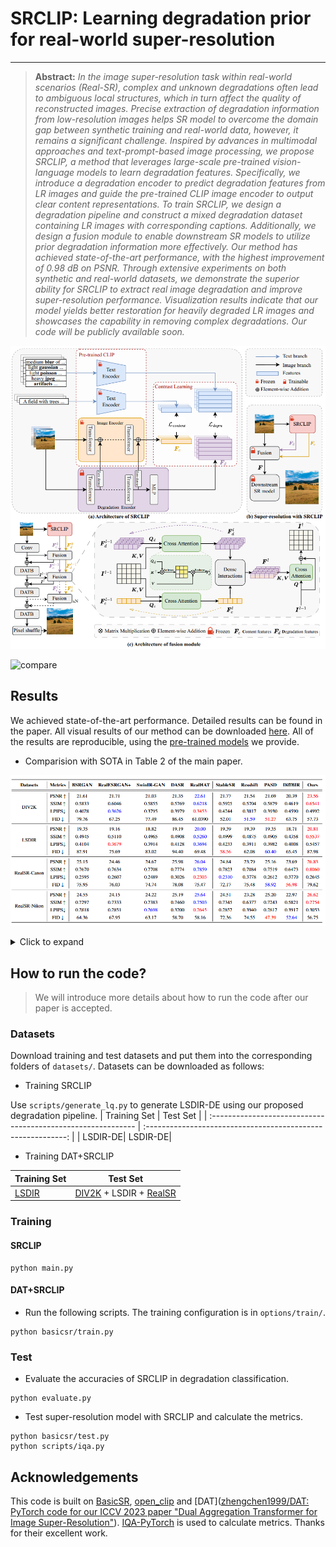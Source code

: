 # SRCLIP: Learning degradation prior for real-world super-resolution

---

> **Abstract:** _In the image super-resolution task within real-world scenarios (Real-SR), complex and unknown degradations often lead to ambiguous local structures, which in turn affect the quality of reconstructed images. Precise extraction of degradation information from low-resolution images helps SR model to overcome the domain gap between synthetic training and real-world data, however, it remains a significant challenge. Inspired by advances in multimodal approaches and text-prompt-based image processing, we propose SRCLIP, a method that leverages large-scale pre-trained vision-language models to learn degradation features. Specifically, we introduce a degradation encoder to predict degradation features from LR images and guide the pre-trained CLIP image encoder to output clear content representations. To train SRCLIP, we design a degradation pipeline and construct a mixed degradation dataset containing LR images with corresponding captions. Additionally, we design a fusion module to enable downstream SR models to utilize prior degradation information more effectively. Our method has achieved state-of-the-art performance, with the highest improvement of 0.98 dB on PSNR. Through extensive experiments on both synthetic and real-world datasets, we demonstrate the superior ability for SRCLIP to extract real image degradation and improve super-resolution performance. Visualization results indicate that our model yields better restoration for heavily degraded LR images and showcases the capability in removing complex degradations. Our code will be publicly available soon._

![image-20241118194900229](figs/image-20241118194900229.png)

![compare](figs/compare.png)



## Results

We achieved state-of-the-art performance. Detailed results can be found in the paper. All visual results of our method can be downloaded [here](./results/test_RealDAT_x4_exp1/visualization). All of the results are reproducible, using the [pre-trained  models](./pretrained_models) we provide.

- Comparision with SOTA in Table 2 of the main paper.

<p align="center">
  <img width="900" src="figs/image-20241118183423824.png">
</p>

<details>
<summary>Click to expand</summary>


- Visual comparison (x4) in Figure 4 of the main paper.

<p align="center">
  <img width="900" src="figs/image-20241118183135926.png">
</p>


- Visual comparison (x4) in Figure 3 of the supplementary material.

<p align="center">
  <img width="900" src="figs/image-20241118183202916.png">
</p>




- Visual comparison (x4) in Figure 4 of the supplementary material.

<p align="center">
  <img width="900" src="figs/image-20241118183214366.png">
</p>
</details>

## How to run the code?

> We will introduce more details about how to run the code after our paper is accepted.

### Datasets

Download training and test datasets and put them into the corresponding folders of `datasets/`. Datasets can be downloaded as follows:

-  Training SRCLIP

Use `scripts/generate_lq.py` to generate LSDIR-DE using our proposed degradation pipeline.
| Training Set                                                 |                         Test Set                          | 
| :----------------------------------------------------------- | :----------------------------------------------------------: |
| LSDIR-DE|  LSDIR-DE|
- Training DAT+SRCLIP

| Training Set                                                 |                         Test Set                          | 
| :----------------------------------------------------------- | :----------------------------------------------------------: |
| [LSDIR](https://data.vision.ee.ethz.ch/yawli/index.html)|  [DIV2K](https://data.vision.ee.ethz.ch/cvl/DIV2K/)  + LSDIR + [RealSR](https://drive.google.com/file/d/17ZMjo-zwFouxnm_aFM6CUHBwgRrLZqIM/view)|






### Training

#### SRCLIP

```shell
python main.py
```

#### DAT+SRCLIP

- Run the following scripts. The training configuration is in `options/train/`.

```shell
python basicsr/train.py
```



### Test

- Evaluate the accuracies of SRCLIP in degradation classification.

```shell
python evaluate.py
```

- Test super-resolution model with SRCLIP and calculate the metrics.

```shell
python basicsr/test.py
python scripts/iqa.py
```






## Acknowledgements

This code is built on [BasicSR](https://github.com/XPixelGroup/BasicSR), [open_clip](https://github.com/mlfoundations/open_clip) and [DAT]([zhengchen1999/DAT: PyTorch code for our ICCV 2023 paper "Dual Aggregation Transformer for Image Super-Resolution"](https://github.com/zhengchen1999/DAT)). [IQA-PyTorch](https://github.com/chaofengc/IQA-PyTorch) is used to calculate metrics. Thanks for their excellent work.
